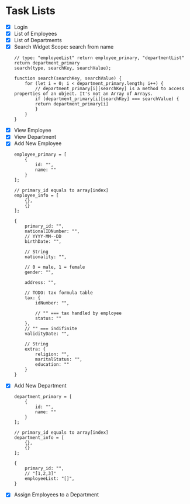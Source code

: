 # Task Lists

- [x] Login
- [x] List of Employees
- [x] List of Departments
- [x] Search Widget
    Scope: search from name
    ```
    // type: "employeeList" return employee_primary, "departmentList" return department_primary
    search(type, searchKey, searchValue);

    function search(searchKey, searchValue) {
        for (let i = 0; i < department_primary.length; i++) {
            // department_primary[i][searchKey] is a method to access properties of an object. It's not an Array of Arrays.
            if (department_primary[i][searchKey] === searchValue) {
            return department_primary[i]
            } 
        }
    }
    ```
- [x] View Employee
- [x] View Department
- [x] Add New Employee
    ```
    employee_primary = [
        {
            id: "",
            name: ""
        }
    ];

    // primary_id equals to array[index]
    employee_info = [
        {},
        {}
    ];

    {
        primary_id: "",
        nationalIDNumber: "",
        // YYYY-MM--DD
        birthDate: "",

        // String
        nationality: "",

        // 0 = male, 1 = female
        gender: "",

        address: "",

        // TODO: tax formula table
        tax: {
            idNumber: "",

            // "" === tax handled by employee
            status: ""
        },
        // "" === indifinite
        validityDate: "",

        // String
        extra: {
            religion: "",
            maritalStatus: "",
            education: ""
        }
    }
    ```
- [x] Add New Department
    ```
    department_primary = [
        {
            id: "",
            name: ""
        }
    ];

    // primary_id equals to array[index]
    department_info = [
        {},
        {}
    ];

    {
        primary_id: "",
        // "[1,2,3]"
        employeeList: "[]",
    }
    ```
- [x] Assign Employees to a Department